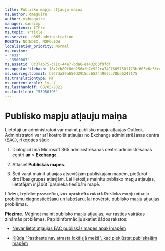 ```yaml
---
title: Publisko mapju atļauju maiņa
ms.author: dmaguire
author: msdmaguire
manager: dansimp
ms.audience: ITPro
ms.topic: article
ms.service: o365-administration
ROBOTS: NOINDEX, NOFOLLOW
localization_priority: Normal
ms.custom:
- "633"
- "3500007"
ms.assetid: 0c37ab75-c81c-44e7-bda8-ea43263f9fdf
ms.openlocfilehash: 16c2fb89f8dd256afb7e922ca74976097501173bf605e6c5fccc73019a71edcd
ms.sourcegitcommit: b5f7da89a650d2915dc652449623c78be6247175
ms.translationtype: MT
ms.contentlocale: lv-LV
ms.lasthandoff: 08/05/2021
ms.locfileid: "53950195"
---
```

# <a name="changing-public-folder-permissions"></a>Publisko mapju atļauju maiņa

Lietotāji un administratori var mainīt publisko mapju atļaujas Outlook. Administratori var arī kontrolēt atļaujas no Exchange administrēšanas centra (EAC), rīkojoties šādi:
  
1. Dialoglodziņā Microsoft 365 administrēšanas centrs administrēšanas centri **un** \> **Exchange.**

2. Atlasiet **Publiskās mapes**.

3. Šeit varat mainīt atļaujas atsevišķām publiskajām mapēm, piešķirot drošības grupas atļaujām. Lai lietotājs mainītu publisko mapju atļaujas, lietotājam ir jābūt īpašnieka tiesībām mapē.

Lūdzu, izpildiet procedūru, kas aprakstīta rakstā Publisko mapju atļauju problēmu diagnosticēšanu un [labošanu,](https://docs.microsoft.com/exchange/troubleshoot/public-folders/public-folder-permission-issues) lai novērstu publisko mapju atļaujas problēmas.

**Piezīme.** Mēģinot mainīt publisko mapju atļaujas, var rasties vairākas zināmās problēmas. Papildinformāciju skatiet šādos rakstos:

- [Nevar lietot atļaujas EAC publiskās mapes apakšmapēm](https://docs.microsoft.com/exchange/troubleshoot/public-folders/can%E2%80%99t-apply-permissions-public-folder-subfolders)

- [Kļūda "Pastkaste nav atrasta lokālajā mežā", kad piekļūstat publiskajām mapēm](https://docs.microsoft.com/exchange/troubleshoot/public-folders/mailbox-not-found-local-forest-public-folder)
